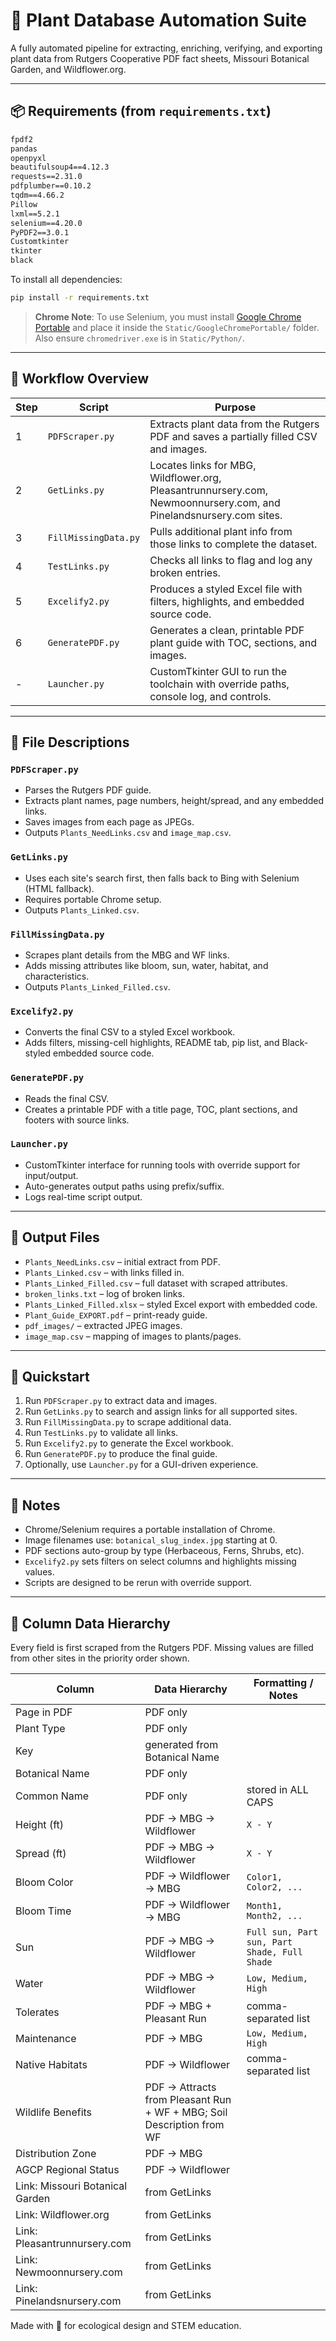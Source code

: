 # 🌱 Plant Database Automation Suite

A fully automated pipeline for extracting, enriching, verifying, and exporting plant data from Rutgers Cooperative PDF fact sheets, Missouri Botanical Garden, and Wildflower.org.

---

## 📦 Requirements (from `requirements.txt`)

```txt
fpdf2
pandas
openpyxl
beautifulsoup4==4.12.3
requests==2.31.0
pdfplumber==0.10.2
tqdm==4.66.2
Pillow
lxml==5.2.1
selenium==4.20.0
PyPDF2==3.0.1
Customtkinter
tkinter
black
```

To install all dependencies:

```bash
pip install -r requirements.txt
```

> **Chrome Note**: To use Selenium, you must install [Google Chrome Portable](https://portableapps.com/apps/internet/google_chrome_portable) and place it inside the `Static/GoogleChromePortable/` folder. Also ensure `chromedriver.exe` is in `Static/Python/`.

---

## 🔁 Workflow Overview

| Step | Script               | Purpose                                                                                |
| ---- | -------------------- | -------------------------------------------------------------------------------------- |
| 1    | `PDFScraper.py`      | Extracts plant data from the Rutgers PDF and saves a partially filled CSV and images.  |
| 2    | `GetLinks.py`        | Locates links for MBG, Wildflower.org, Pleasantrunnursery.com, Newmoonnursery.com, and Pinelandsnursery.com sites. |
| 3    | `FillMissingData.py` | Pulls additional plant info from those links to complete the dataset.                  |
| 4    | `TestLinks.py`       | Checks all links to flag and log any broken entries.                                   |
| 5    | `Excelify2.py`       | Produces a styled Excel file with filters, highlights, and embedded source code.       |
| 6    | `GeneratePDF.py`     | Generates a clean, printable PDF plant guide with TOC, sections, and images.           |
| -    | `Launcher.py`        | CustomTkinter GUI to run the toolchain with override paths, console log, and controls. |

---

## 📁 File Descriptions

### `PDFScraper.py`

* Parses the Rutgers PDF guide.
* Extracts plant names, page numbers, height/spread, and any embedded links.
* Saves images from each page as JPEGs.
* Outputs `Plants_NeedLinks.csv` and `image_map.csv`.

### `GetLinks.py`

* Uses each site's search first, then falls back to Bing with Selenium (HTML fallback).
* Requires portable Chrome setup.
* Outputs `Plants_Linked.csv`.

### `FillMissingData.py`

* Scrapes plant details from the MBG and WF links.
* Adds missing attributes like bloom, sun, water, habitat, and characteristics.
* Outputs `Plants_Linked_Filled.csv`.


### `Excelify2.py`

* Converts the final CSV to a styled Excel workbook.
* Adds filters, missing-cell highlights, README tab, pip list, and Black-styled embedded source code.

### `GeneratePDF.py`

* Reads the final CSV.
* Creates a printable PDF with a title page, TOC, plant sections, and footers with source links.

### `Launcher.py`

* CustomTkinter interface for running tools with override support for input/output.
* Auto-generates output paths using prefix/suffix.
* Logs real-time script output.

---

## 📂 Output Files

* `Plants_NeedLinks.csv` – initial extract from PDF.
* `Plants_Linked.csv` – with links filled in.
* `Plants_Linked_Filled.csv` – full dataset with scraped attributes.
* `broken_links.txt` – log of broken links.
* `Plants_Linked_Filled.xlsx` – styled Excel export with embedded code.
* `Plant_Guide_EXPORT.pdf` – print-ready guide.
* `pdf_images/` – extracted JPEG images.
* `image_map.csv` – mapping of images to plants/pages.

---

## 🚀 Quickstart

1. Run `PDFScraper.py` to extract data and images.
2. Run `GetLinks.py` to search and assign links for all supported sites.
3. Run `FillMissingData.py` to scrape additional data.
4. Run `TestLinks.py` to validate all links.
5. Run `Excelify2.py` to generate the Excel workbook.
6. Run `GeneratePDF.py` to produce the final guide.
7. Optionally, use `Launcher.py` for a GUI-driven experience.

---

## 🔧 Notes

* Chrome/Selenium requires a portable installation of Chrome.
* Image filenames use: `botanical_slug_index.jpg` starting at 0.
* PDF sections auto-group by type (Herbaceous, Ferns, Shrubs, etc).
* `Excelify2.py` sets filters on select columns and highlights missing values.
* Scripts are designed to be rerun with override support.

---

## 📃 Column Data Hierarchy

Every field is first scraped from the Rutgers PDF. Missing values are filled from other sites in the priority order shown.

| **Column** | **Data Hierarchy** | **Formatting / Notes** |
| ---------- | ------------------ | ---------------------- |
| Page in PDF | PDF only | |
| Plant Type | PDF only | |
| Key | generated from Botanical Name | |
| Botanical Name | PDF only | |
| Common Name | PDF only | stored in ALL CAPS |
| Height (ft) | PDF → MBG → Wildflower | `X - Y` |
| Spread (ft) | PDF → MBG → Wildflower | `X - Y` |
| Bloom Color | PDF → Wildflower → MBG | `Color1, Color2, ...` |
| Bloom Time | PDF → Wildflower → MBG | `Month1, Month2, ...` |
| Sun | PDF → MBG → Wildflower | `Full sun, Part sun, Part Shade, Full Shade` |
| Water | PDF → MBG → Wildflower | `Low, Medium, High` |
| Tolerates | PDF → MBG + Pleasant Run | comma-separated list |
| Maintenance | PDF → MBG | `Low, Medium, High` |
| Native Habitats | PDF → Wildflower | comma-separated list |
| Wildlife Benefits | PDF → Attracts from Pleasant Run + WF + MBG; Soil Description from WF | |
| Distribution Zone | PDF → MBG | |
| AGCP Regional Status | PDF → Wildflower | |
| Link: Missouri Botanical Garden | from GetLinks | |
| Link: Wildflower.org | from GetLinks | |
| Link: Pleasantrunnursery.com | from GetLinks | |
| Link: Newmoonnursery.com | from GetLinks | |
| Link: Pinelandsnursery.com | from GetLinks | |

Made with 💚 for ecological design and STEM education.
